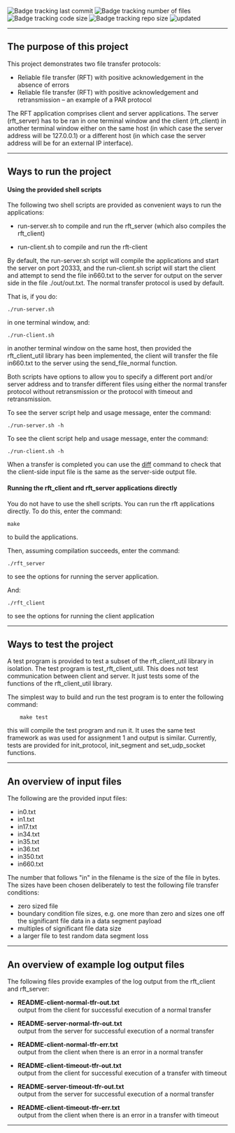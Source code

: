 ![Badge tracking last commit](https://img.shields.io/github/last-commit/Preffet/C-Reliable-UDP-File-Transfer-Protocol?color=%23013987)
![Badge tracking number of files](https://img.shields.io/github/directory-file-count/Preffet/C-Reliable-UDP-File-Transfer-Protocol?color=%23016a87)
![Badge tracking code size](https://img.shields.io/github/languages/code-size/Preffet/C-Reliable-UDP-File-Transfer-Protocol?color=%2301877a)
![Badge tracking repo size](https://img.shields.io/github/repo-size/Preffet/C-Reliable-UDP-File-Transfer-Protocol?color=%23013987)
![updated](https://user-images.githubusercontent.com/84241003/178457017-7126a06b-e0c1-484e-b0a8-c94b7f98ab2b.gif)


---------------------------------------------------------------------------
  
  

## The purpose of this project  
This project demonstrates two file transfer protocols:
- Reliable file transfer (RFT) with positive acknowledgement in the absence of errors 
- Reliable file transfer (RFT) with positive acknowledgement and retransmission  – an example 
of a PAR protocol


The RFT application comprises client and server applications. The server (rft_server)
 has to be ran in one terminal window and the client (rft_client) in another 
terminal window either on the same host (in which case the server address
will be 127.0.0.1) or a different host (in which case the server address
will be for an external IP interface).

---------------------------------------------------------------------------

## Ways to run the project  

#### **Using the provided shell scripts**  
The following two shell scripts are provided as convenient ways to 
run the applications:

- run-server.sh to compile and run the rft_server 
(which also compiles the rft_client)
    
- run-client.sh to compile and run the rft-client
    
By default, the run-server.sh script will compile the applications and
start the server on port 20333, and the run-client.sh script will start
the client and attempt to send the file in660.txt to the server for
output on the server side in the file ./out/out.txt. The normal transfer
protocol is used by default.

That is, if you do:

    ./run-server.sh 
    
in one terminal window, and:

    ./run-client.sh
    
in another terminal window on the same host, then provided the
rft_client_util library has been implemented, the client will transfer
the file in660.txt to the server using the send_file_normal function.

Both scripts have options to allow you to specify a different port
and/or server address and to transfer different files using either the
normal transfer protocol without retransmission or the protocol with
timeout and retransmission.

To see the server script help and usage message, enter the command:

    ./run-server.sh -h
    
To see the client script help and usage message, enter the command:

    ./run-client.sh -h
    
When a transfer is completed you can use the [diff](https://man7.org/linux/man-pages/man1/diff.1.html)
command to check that the client-side input file is the same as the server-side output file.

  
    
#### **Running the rft_client and rft_server applications directly**   

You do not have to use the shell scripts. You can run the rft
applications directly. To do this, enter the command:

    make 
    
to build the applications.

Then, assuming compilation succeeds, enter the command:

    ./rft_server 
    
to see the options for running the server application.

And:

    ./rft_client
    
to see the options for running the client application


---------------------------------------------------------------------------

## Ways to test the project

A test program is provided to test a subset of the rft_client_util
library in isolation. The test program is test_rft_client_util. This
does not test communication between client and server. It just tests
some of the functions of the rft_client_util library.

The simplest way to build and run the test program is to enter the
following command:

        make test

this will compile the test program and run it. It uses the same test
framework as was used for assignment 1 and output is similar. Currently,
tests are provided for init_protocol, init_segment and set_udp_socket
functions.

---------------------------------------------------------------------------

## An overview of input files

The following are the provided input files:

- in0.txt
- in1.txt
- in17.txt
- in34.txt
- in35.txt
- in36.txt
- in350.txt
- in660.txt
    
The number that follows "in" in the filename is the size of the file in
bytes. The sizes have been chosen deliberately to test the following file
transfer conditions:

- zero sized file
- boundary condition file sizes, e.g. one more than zero and sizes one
off the significant file data in a data segment payload
- multiples of significant file data size
- a larger file to test random data segment loss

---------------------------------------------------------------------------

## An overview of example log output files

The following files provide examples of the log output from the
rft_client and rft_server:

- **README-client-normal-tfr-out.txt**  
output from the client for successful execution of a normal transfer

- **README-server-normal-tfr-out.txt**  
output from the server for successful execution of a normal transfer
        
- **README-client-normal-tfr-err.txt**  
output from the client when there is an error in a normal transfer

- **README-client-timeout-tfr-out.txt**  
output from the client for successful execution of a transfer  with timeout  

- **README-server-timeout-tfr-out.txt**  
output from the server for successful execution of a normal transfer  

- **README-client-timeout-tfr-err.txt**  
output from the client when there is an error in a transfer with timeout

---------------------------------------------------------------------------




